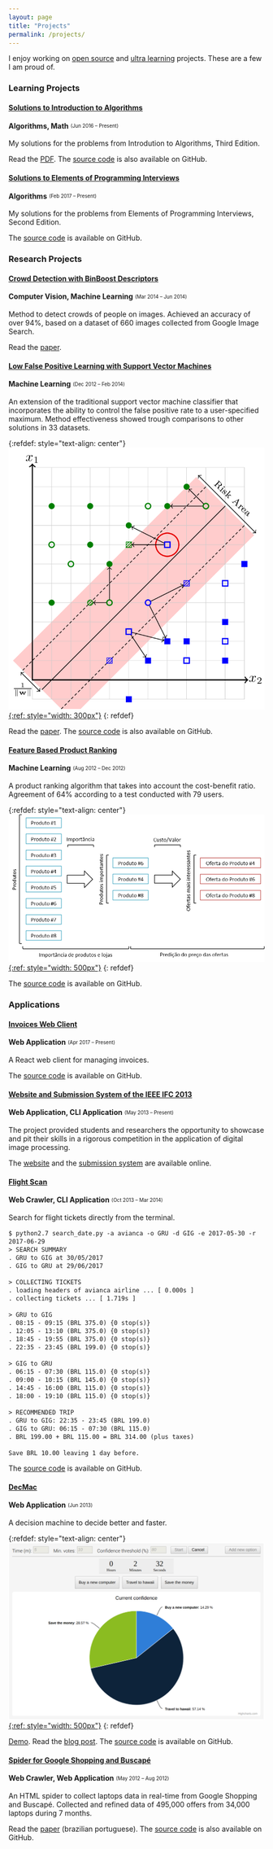 ```yaml
---
layout: page
title: "Projects"
permalink: /projects/
---
```


I enjoy working on [open source](https://github.com/danielmoraes/) and
[ultra learning](https://www.scotthyoung.com/blog/2016/11/08/ultralearning-different/)
projects. These are a few I am proud of.

### Learning Projects

#### [Solutions to Introduction to Algorithms](http://clrs.dmoraes.org)

**Algorithms, Math** <sub><sup>(Jun 2016 – Present)</sup></sub>

My solutions for the problems from Introdution to Algorithms, Third Edition.

Read the [PDF](http://clrs.dmoraes.org). The
[source code](https://goo.gl/zBEAp6) is also available on GitHub.

#### [Solutions to Elements of Programming Interviews](https://github.com/danielmoraes/epi)

**Algorithms** <sub><sup>(Feb 2017 – Present)</sup></sub>

My solutions for the problems from Elements of Programming Interviews, Second Edition.

The [source code](https://github.com/danielmoraes/epi) is available on GitHub.

### Research Projects

#### [Crowd Detection with BinBoost Descriptors](http://dmoraes.org/papers/mo446a-2014-project.pdf)

**Computer Vision, Machine Learning** <sub><sup>(Mar 2014 – Jun 2014)</sup></sub>

Method to detect crowds of people on images. Achieved an accuracy of over 94%,
based on a dataset of 660 images collected from Google Image Search.

Read the [paper](http://dmoraes.org/papers/mo446a-2014-project.pdf).

#### [Low False Positive Learning with Support Vector Machines](https://goo.gl/uMfbmf)

**Machine Learning** <sub><sup>(Dec 2012 – Feb 2014)</sup></sub>

An extension of the traditional support vector machine classifier that
incorporates the ability to control the false positive rate to a user-specified
maximum. Method effectiveness showed trough comparisons to other solutions in
33 datasets.

{:refdef: style="text-align: center"}
[![Risk Area SVM](/images/risk_area_svm.png){:ref: style="width: 300px"}](/images/risk_area_svm.png)
{: refdef}

Read the [paper](https://goo.gl/uMfbmf). The
[source code](https://goo.gl/zO8sPF) is also available on GitHub.

#### [Feature Based Product Ranking](https://goo.gl/1XhbYd)

**Machine Learning** <sub><sup>(Aug 2012 – Dec 2012)</sup></sub>

A product ranking algorithm that takes into account the cost-benefit ratio.
Agreement of 64% according to a test conducted with 79 users.

{:refdef: style="text-align: center"}
[![ItemRank](/images/itemrank.png){:ref: style="width: 500px"}](/images/itemrank.png)
{: refdef}

The [source code](https://goo.gl/1XhbYd) is available on GitHub.

### Applications

#### [Invoices Web Client](https://github.com/danielmoraes/invoices-web-client)

**Web Application** <sub><sup>(Apr 2017 – Present)</sup></sub>

A React web client for managing invoices.

The [source code](https://github.com/danielmoraes/invoices-web-client) is available on GitHub.

#### [Website and Submission System of the IEEE IFC 2013](http://ifc.recod.ic.unicamp.br/)

**Web Application, CLI Application** <sub><sup>(May 2013 – Present)</sup></sub>

The project provided students and researchers the opportunity to showcase and
pit their skills in a rigorous competition in the application of digital image
processing.

The [website](http://ifc.recod.ic.unicamp.br/) and the
[submission system](http://ifc.recod.ic.unicamp.br/fc.submission) are available
online.

#### [Flight Scan](https://goo.gl/Y28hj4)

**Web Crawler, CLI Application** <sub><sup>(Oct 2013 – Mar 2014)</sup></sub>

Search for flight tickets directly from the terminal.

```
$ python2.7 search_date.py -a avianca -o GRU -d GIG -e 2017-05-30 -r 2017-06-29
> SEARCH SUMMARY
. GRU to GIG at 30/05/2017
. GIG to GRU at 29/06/2017

> COLLECTING TICKETS
. loading headers of avianca airline ... [ 0.000s ]
. collecting tickets ... [ 1.719s ]

> GRU to GIG
. 08:15 - 09:15 (BRL 375.0) {0 stop(s)}
. 12:05 - 13:10 (BRL 375.0) {0 stop(s)}
. 18:45 - 19:55 (BRL 375.0) {0 stop(s)}
. 22:35 - 23:45 (BRL 199.0) {0 stop(s)}

> GIG to GRU
. 06:15 - 07:30 (BRL 115.0) {0 stop(s)}
. 09:00 - 10:15 (BRL 145.0) {0 stop(s)}
. 14:45 - 16:00 (BRL 115.0) {0 stop(s)}
. 18:00 - 19:10 (BRL 115.0) {0 stop(s)}

> RECOMMENDED TRIP
. GRU to GIG: 22:35 - 23:45 (BRL 199.0)
. GIG to GRU: 06:15 - 07:30 (BRL 115.0)
. BRL 199.00 + BRL 115.00 = BRL 314.00 (plus taxes)

Save BRL 10.00 leaving 1 day before.
```

The [source code](https://goo.gl/Y28hj4) is available on GitHub.

#### [DecMac](http://dmoraes.org/projects/decmac/)

**Web Application** <sub><sup>(Jun 2013)</sup></sub>

A decision machine to decide better and faster.

{:refdef: style="text-align: center"}
[![DecMac](/images/decmac.png){:ref: style="width: 500px"}](/images/decmac.png)
{: refdef}

[Demo](http://dmoraes.org/projects/decmac/).
Read the [blog post](https://goo.gl/B1XGJ4).
The [source code](https://goo.gl/9EImei) is available on GitHub.

#### [Spider for Google Shopping and Buscapé](/papers/spider_google_shopping.pdf)

**Web Crawler, Web Application** <sub><sup>(May 2012 – Aug 2012)</sup></sub>

An HTML spider to collect laptops data in real-time from Google Shopping and
Buscapé. Collected and refined data of 495,000 offers from 34,000 laptops during 7 months.

Read the [paper](/papers/spider_google_shopping.pdf) (brazilian portuguese).
The [source code](https://goo.gl/6irc9P) is also available on GitHub.
